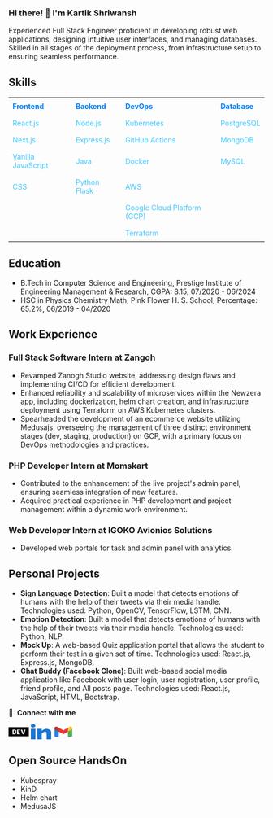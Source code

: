 ### Hi there! 👋 I'm Kartik Shriwansh

Experienced Full Stack Engineer proficient in developing robust web applications, designing intuitive user interfaces, and managing databases. Skilled in all stages of the deployment process, from infrastructure setup to ensuring seamless performance.

## Skills
<table style="border-collapse: collapse;">
    <tr style="border: transparent;">
        <td style="padding: 8px;border: transparent;color: #0082ff;"><strong>Frontend</strong></td>
        <td style="padding: 8px;border: transparent;color: #0082ff;"><strong>Backend</strong></td>
        <td style="padding: 8px;border: transparent;color: #0082ff;"><strong>DevOps</strong></td>
        <td style="padding: 8px;border: transparent;color: #0082ff;"><strong>Database</strong></td>
    </tr>
    <tr style="border: transparent;">
        <td style="padding: 8px;border: transparent;color: #42c8ff;">React.js</td>
        <td style="padding: 8px;border: transparent;color: #42c8ff;">Node.js</td>
        <td style="padding: 8px;border: transparent;color: #42c8ff;">Kubernetes</td>
        <td style="padding: 8px;border: transparent;color: #42c8ff;">PostgreSQL</td>
    </tr>
    <tr style="border: transparent;">
        <td style="padding: 8px;border: transparent;color: #42c8ff;">Next.js</td>
        <td style="padding: 8px;border: transparent;color: #42c8ff;">Express.js</td>
        <td style="padding: 8px;border: transparent;color: #42c8ff;">GitHub Actions</td>
        <td style="padding: 8px;border: transparent;color: #42c8ff;">MongoDB</td>
    </tr>
    <tr style="border: transparent;">
        <td style="padding: 8px;border: transparent;color: #42c8ff;">Vanilla JavaScript</td>
        <td style="padding: 8px;border: transparent;color: #42c8ff;">Java</td>
        <td style="padding: 8px;border: transparent;color: #42c8ff;">Docker</td>
        <td style="padding: 8px;border: transparent;color: #42c8ff;">MySQL</td>
    </tr>
    <tr style="border: transparent;">
        <td style="padding: 8px;border: transparent;color: #42c8ff;">CSS</td>
        <td style="padding: 8px;border: transparent;color: #42c8ff;">Python Flask</td>
        <td style="padding: 8px;border: transparent;color: #42c8ff;">AWS</td>
        <td style="border: transparent;"></td>
    </tr>
    <tr style="border: transparent;">
        <td style="border: transparent;"></td>
        <td style="border: transparent;"></td>
        <td style="padding: 8px;border: transparent;color: #42c8ff;">Google Cloud Platform (GCP)</td>
        <td style="border: transparent;"></td>
    </tr>
    <tr style="border: transparent;">
        <td style="border: transparent;"></td>
        <td style="border: transparent;"></td>
        <td style="padding: 8px;border: transparent;color: #42c8ff; ">Terraform</td>
        <td style="border: transparent;"></td>
    </tr>
</table>


## Education
- B.Tech in Computer Science and Engineering, Prestige Institute of Engineering Management & Research, CGPA: 8.15, 07/2020 - 06/2024
- HSC in Physics Chemistry Math, Pink Flower H. S. School, Percentage: 65.2%, 06/2019 - 04/2020

## Work Experience

### Full Stack Software Intern at Zangoh
- Revamped Zanogh Studio website, addressing design flaws and implementing CI/CD for efficient development.
- Enhanced reliability and scalability of microservices within the Newzera app, including dockerization, helm chart creation, and infrastructure deployment using Terraform on AWS Kubernetes clusters.
- Spearheaded the development of an ecommerce website utilizing Medusajs, overseeing the management of three distinct environment stages (dev, staging, production) on GCP, with a primary focus on DevOps methodologies and practices.

### PHP Developer Intern at Momskart
- Contributed to the enhancement of the live project's admin panel, ensuring seamless integration of new features.
- Acquired practical experience in PHP development and project management within a dynamic work environment.

### Web Developer Intern at IGOKO Avionics Solutions
- Developed web portals for task and admin panel with analytics.

## Personal Projects
- **Sign Language Detection**: Built a model that detects emotions of humans with the help of their tweets via their media handle. Technologies used: Python, OpenCV, TensorFlow, LSTM, CNN.
- **Emotion Detection**: Built a model that detects emotions of humans with the help of their tweets via their media handle. Technologies used: Python, NLP.
- **Mock Up**: A web-based Quiz application portal that allows the student to perform their test in a given set of time. Technologies used: React.js, Express.js, MongoDB.
- **Chat Buddy (Facebook Clone)**: Built web-based social media application like Facebook with user login, user registration, user profile, friend profile, and All posts page. Technologies used: React.js, JavaScript, HTML, Bootstrap.


🔗 &nbsp;**Connect with me**

<p align="left"> 
<a href="https://kartikshriwansh.netlify.app/" target="blank"><img align="center" src="./assets/dev.svg" alt="kartikSH13" height="30" width="40" /></a>
<a href="https://www.linkedin.com/in/kartik-shriwansh" target="blank"><img align="center" src="./assets/linkedin.svg" alt="kartikSH13" height="30" width="40" /></a>
<a href="kartikshriwansh@gmail.com" target="blank"><img align="center" src="./assets/gmail.svg" alt="kartikSH13" height="30" width="40" /></a>
</p>

## Open Source HandsOn
- Kubespray
- KinD
- Helm chart
- MedusaJS
